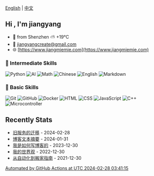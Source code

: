 [English](README.md) | [中文](README_zh.md)

## Hi , I'm jiangyang

- 🐼 from Shenzhen  ⛅️  +19°C
- 📧 [jiangyangcreate@gmail.com](mailto:jiangyangcreate@gmail.com)
- 🌐 [https://www.jiangmiemie.com](https://www.jiangmiemie.com)

### 🔨 Intermediate Skills

![Python](https://img.shields.io/badge/-Python-333333?style=flat&logo=python)
![AI](https://img.shields.io/badge/-AI-333333?style=flat-square&logo=ai)
![Math](https://img.shields.io/badge/-Math-333333?style=flat-square&logo=mathworks)
![Chinese](https://img.shields.io/badge/-Chinese-333333?style=flat-square&logo=chinese)
![English](https://img.shields.io/badge/-English-333333?style=flat-square&logo=english)
![Markdown](https://img.shields.io/badge/-Markdown-333333?style=flat&logo=markdown)

### 🔨 Basic Skills

![Git](https://img.shields.io/badge/-Git-333333?style=flat-square&logo=git)
![GitHub](https://img.shields.io/badge/-GitHub-333333?style=flat-square&logo=github)
![Docker](https://img.shields.io/badge/-Docker-333333?style=flat&logo=docker)
![HTML](https://img.shields.io/badge/-HTML-333333?style=flat&logo=html5)
![CSS](https://img.shields.io/badge/-CSS-333333?style=flat&logo=css3)
![JavaScript](https://img.shields.io/badge/-JavaScript-333333?style=flat&logo=javascript)
![C++](https://img.shields.io/badge/C++-00599C?style=flat&logo=c%2B%2B)
![Microcontroller](https://img.shields.io/badge/Microcontroller-00599C?style=flat&logo=Microcontroller)

## Recently Stats

* <a href='https://jiangmiemie.com/blog/oldremove' target='_blank'>旧服务的迁移</a> - 2024-02-28
* <a href='https://jiangmiemie.com/blog/2024/1/31/' target='_blank'>博客文本摘要</a> - 2024-01-31
* <a href='https://jiangmiemie.com/blog/blog' target='_blank'>我是如何写博客的</a> - 2023-12-30
* <a href='https://jiangmiemie.com/blog/principle' target='_blank'>我的世界观</a> - 2022-12-30
* <a href='https://jiangmiemie.com/blog/home' target='_blank'>从自动化到搬家指南</a> - 2021-12-30

[Automated by GitHub Actions at UTC 2024-02-28 03:41:15](build_readme.py)